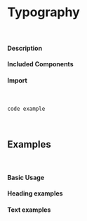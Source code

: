 

# Typography

<br/>

#### Description

#### Included Components

#### Import

<br/>

```
code example
```

<br/>

## Examples

<br/>

#### Basic Usage

#### Heading examples

#### Text examples

